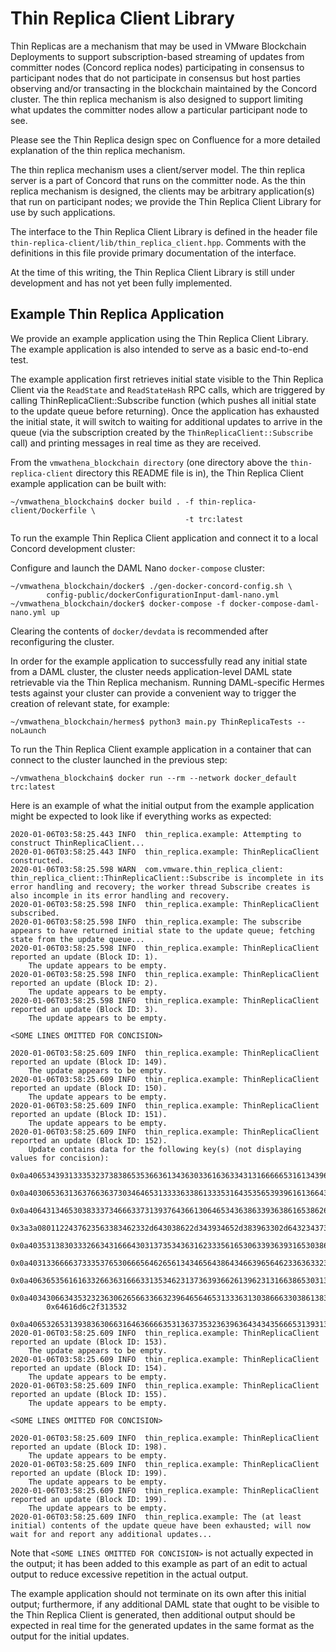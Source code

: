 # Thin Replica Client Library

Thin Replicas are a mechanism that may be used in VMware Blockchain Deployments
to support subscription-based streaming of updates from committer nodes (Concord
replica nodes) participating in consensus to participant nodes that do not
participate in consensus but host parties observing and/or transacting in the
blockchain maintained by the Concord cluster. The thin replica mechanism is also
designed to support limiting what updates the committer nodes allow a particular
participant node to see.

Please see the Thin Replica design spec on Confluence for a more detailed
explanation of the thin replica mechanism.

The thin replica mechanism uses a client/server model. The thin replica server
is a part of Concord that runs on the committer node. As the thin replica
mechanism is designed, the clients may be arbitrary application(s) that run on
participant nodes; we provide the Thin Replica Client Library for use by such
applications.

The interface to the Thin Replica Client Library is defined in the header file
`thin-replica-client/lib/thin_replica_client.hpp`. Comments with the definitions
in this file provide primary documentation of the interface.

At the time of this writing, the Thin Replica Client Library is still under
development and has not yet been fully implemented.

## Example Thin Replica Application

We provide an example application using the Thin Replica Client Library. The
example application is also intended to serve as a basic end-to-end test.

The example application first retrieves initial state visible to the Thin
Replica Client via the `ReadState` and `ReadStateHash` RPC calls, which are
triggered by calling ThinReplicaClient::Subscribe function (which pushes all
initial state to the update queue before returning). Once the application has
exhausted the initial state, it will switch to waiting for additional updates to
arrive in the queue (via the subscription created by the
`ThinReplicaClient::Subscribe` call) and printing messages in real time as they
are received.

From the `vmwathena_blockchain directory` (one directory above the
`thin-replica-client` directory this README file is in), the Thin Replica Client
example application can be built with:

```
~/vmwathena_blockchain$ docker build . -f thin-replica-client/Dockerfile \
                                       -t trc:latest
```

To run the example Thin Replica Client application and connect it to a local
Concord development cluster:

Configure and launch the DAML Nano `docker-compose` cluster:

```
~/vmwathena_blockchain/docker$ ./gen-docker-concord-config.sh \
        config-public/dockerConfigurationInput-daml-nano.yml
~/vmwathena_blockchain/docker$ docker-compose -f docker-compose-daml-nano.yml up
```

Clearing the contents of `docker/devdata` is recommended after reconfiguring the
cluster.

In order for the example application to successfully read any initial state from
a DAML cluster, the cluster needs application-level DAML state retrievable via
the Thin Replica mechanism. Running DAML-specific Hermes tests against your
cluster can provide a convenient way to trigger the creation of relevant state,
for example:

```
~/vmwathena_blockchain/hermes$ python3 main.py ThinReplicaTests --noLaunch
```

To run the Thin Replica Client example application in a container that can
connect to the cluster launched in the previous step:

```
~/vmwathena_blockchain$ docker run --rm --network docker_default trc:latest
```

Here is an example of what the initial output from the example application might
be expected to look like if everything works as expected:

```
2020-01-06T03:58:25.443 INFO  thin_replica.example: Attempting to construct ThinReplicaClient...
2020-01-06T03:58:25.443 INFO  thin_replica.example: ThinReplicaClient constructed.
2020-01-06T03:58:25.598 WARN  com.vmware.thin_replica_client: thin_replica_client::ThinReplicaClient::Subscribe is incomplete in its error handling and recovery; the worker thread Subscribe creates is also incomple in its error handling and recovery.
2020-01-06T03:58:25.598 INFO  thin_replica.example: ThinReplicaClient subscribed.
2020-01-06T03:58:25.598 INFO  thin_replica.example: The subscribe appears to have returned initial state to the update queue; fetching state from the update queue...
2020-01-06T03:58:25.598 INFO  thin_replica.example: ThinReplicaClient reported an update (Block ID: 1).
    The update appears to be empty.
2020-01-06T03:58:25.598 INFO  thin_replica.example: ThinReplicaClient reported an update (Block ID: 2).
    The update appears to be empty.
2020-01-06T03:58:25.598 INFO  thin_replica.example: ThinReplicaClient reported an update (Block ID: 3).
    The update appears to be empty.

<SOME LINES OMITTED FOR CONCISION>

2020-01-06T03:58:25.609 INFO  thin_replica.example: ThinReplicaClient reported an update (Block ID: 149).
    The update appears to be empty.
2020-01-06T03:58:25.609 INFO  thin_replica.example: ThinReplicaClient reported an update (Block ID: 150).
    The update appears to be empty.
2020-01-06T03:58:25.609 INFO  thin_replica.example: ThinReplicaClient reported an update (Block ID: 151).
    The update appears to be empty.
2020-01-06T03:58:25.609 INFO  thin_replica.example: ThinReplicaClient reported an update (Block ID: 152).
    Update contains data for the following key(s) (not displaying values for concision):
        0x0a4065343931333532373838653536636134363033616363343131666665316134396665666437366564386231363361663836636635656535663463333836343562
        0x0a4030653631363766363730346465313333633861333531643535653939616136643062316233383734303162616265326366343566386235363433363865396162
        0x0a4064313465303833373466633731393764366130646534363863393638616538626133616164626639333135343736666433393037313833316635393233363632
        0x3a3a0801122437623563383462332d643038622d343934652d383963302d6432343736383865343435331a1064616d6c5f6c65646765725f61706931
        0x0a4035313830333266343166643031373534363162333561653063393639316530386234616561353565363239313566383336306166326363376131663262613663
        0x0a4031336666373335376530666564626561343465643864346639656462336363323464323265616138353535306437656131643165343263666565643937363864
        0x0a4063653561616332663631666331353462313736393662613962313166386530313530386237343861353935353162636661343032306331323266333430376162
        0x0a4034306634353232363062656633663239646564653133363130386663303861383864356135323530333130323831303637303837646136663062616464666637
        0x64616d6c2f313532
        0x0a4065326531393836306631646366663531363735323639636434343566653139313765393538346461386237303064333239646238376432343633363831356138
2020-01-06T03:58:25.609 INFO  thin_replica.example: ThinReplicaClient reported an update (Block ID: 153).
    The update appears to be empty.
2020-01-06T03:58:25.609 INFO  thin_replica.example: ThinReplicaClient reported an update (Block ID: 154).
    The update appears to be empty.
2020-01-06T03:58:25.609 INFO  thin_replica.example: ThinReplicaClient reported an update (Block ID: 155).
    The update appears to be empty.

<SOME LINES OMITTED FOR CONCISION>

2020-01-06T03:58:25.609 INFO  thin_replica.example: ThinReplicaClient reported an update (Block ID: 198).
    The update appears to be empty.
2020-01-06T03:58:25.609 INFO  thin_replica.example: ThinReplicaClient reported an update (Block ID: 199).
    The update appears to be empty.
2020-01-06T03:58:25.609 INFO  thin_replica.example: ThinReplicaClient reported an update (Block ID: 199).
    The update appears to be empty.
2020-01-06T03:58:25.609 INFO  thin_replica.example: The (at least initial) contents of the update queue have been exhausted; will now wait for and report any additional updates...
```

Note that `<SOME LINES OMITTED FOR CONCISION>` is not actually expected in the
output; it has been added to this example as part of an edit to actual output to
reduce excessive repetition in the actual output.

The example application should not terminate on its own after this initial
output; furthermore, if any additional DAML state that ought to be visible to
the Thin Replica Client is generated, then additional output should be expected
in real time for the generated updates in the same format as the output for the
initial updates.
